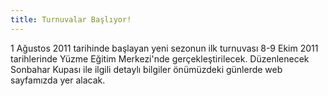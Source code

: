```yaml
---
title: Turnuvalar Başlıyor!
---
```


1 Ağustos 2011 tarihinde başlayan yeni sezonun ilk turnuvası 8-9 Ekim 2011 tarihlerinde Yüzme Eğitim Merkezi'nde gerçekleştirilecek. Düzenlenecek Sonbahar Kupası ile ilgili detaylı bilgiler önümüzdeki günlerde web sayfamızda yer alacak.
